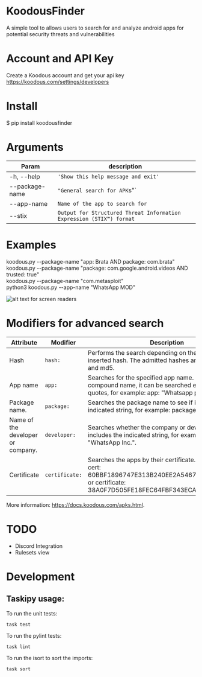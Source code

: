 # KoodousFinder
A simple tool to allows users to search for and analyze android apps for potential security threats and vulnerabilities

# Account and API Key
Create a Koodous account and get your api key https://koodous.com/settings/developers

# Install

$ pip install koodousfinder

# Arguments
  
  
|        Param        |          description                |
|----------------|-------------------------------|
| -h, --help     |`'Show this help message and exit'`            |
|--package-name  |`"General search for APK`s"`            |
|--app-name      |`Name of the app to search for`|
|--stix      |`Output for Structured Threat Information Expression (STIX™) format`|

# Examples

koodous.py --package-name "app: Brata AND package: com.brata" <br>
koodous.py --package-name "package: com.google.android.videos AND trusted: true"<br>
koodous.py --package-name "com.metasploit"<br>
python3 koodous.py --app-name "WhatsApp MOD"<br>


![alt text for screen readers](https://raw.githubusercontent.com/teixeira0xfffff/KoodousFinder/main/assets/view2.png "sample search for Brata Malware")

# Modifiers for advanced search

|Attribute           |Modifier                          |Description                         |
|----------------|-------------------------------|-----------------------------|
|Hash           |`hash:`            |Performs the search depending on the automatically inserted hash. The admitted hashes are sha1, sha256 and md5.
|App name          |`app:`            |Searches for the specified app name. If it is a compound name, it can be searched enclosed in quotes, for example: app: "Whatsapp premium".          |
|Package name.          |`package:` |Searches the package name to see if it contains the indicated string, for example: package: com.whatsapp.|
|Name of the developer or company.          |`developer:` |Searches whether the company or developer field includes the indicated string, for example: developer: "WhatsApp Inc.".|
|Certificate         |`certificate:` |Searches the apps by their certificate. For example: cert: 60BBF1896747E313B240EE2A54679BB0CE4A5023 or certificate: 38A0F7D505FE18FEC64FBF343ECAAAF310DBD799.|

More information: https://docs.koodous.com/apks.html. <br>

# TODO

* Discord Integration
* Rulesets view

# Development

## Taskipy usage:

To run the unit tests:

```shell
task test
```

To run the pylint tests:

```shell
task lint
```

To run the isort to sort the imports:

```shell
task sort
```
